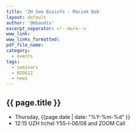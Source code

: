 ```yaml
---
title: 'ZH Sem Bioinfo - Maciek Bak'
layout: default
author: '@mbaudis'
excerpt_separator: <!--more-->
www_link:
www_links_formatted:
pdf_file_name:
category:
  - events
tags:
  - seminars
  - BIO612
  - news
---
```


## {{ page.title }}

* Thursday, {{page.date | date: "%Y-%m-%d" }}
* 12:15 UZH Irchel Y55-l-06/08 and ZOOM Call

<!--more-->
